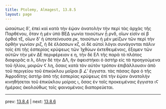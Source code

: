 ```yaml
---
title: Ptolemy, Almagest, 13.8.5
layout: page
---
```


ὡσαύτως δ', ἐπεὶ καὶ κατὰ τὴν ἑῴαν ἀνατολὴν τὴν περὶ τὰς ἀρχὰς τῆς Παρθένου, ὅταν ἡ μὲν ὑπὸ ΒΕΔ γωνία τοιούτων ᾖ ρνδ, οἵων εἰσὶν αἱ β ὀρθαὶ τξ, οἵων δ' ἡ ὑποτείνουσα ρκ, τοιούτων ἡ μὲν μείζων τῶν περὶ τὴν ὀρθὴν γωνίαν ριζ, ἡ δὲ ἐλάσσων κζ, οἱ δὲ αὐτοὶ λόγοι συνάγονται πάλιν τοῖς ἐπὶ τῆς ἑσπερίας κρύψεως τῶν Ἰχθύων ἐκτεθειμένοις, ἕξομεν τῶν αὐτῶν τὴν μὲν ΔΕ περιφέρειαν ε η, τὴν δὲ ΕΛ τῆς παρὰ τὸ πλάτος διαφορᾶς α λ, ὅλην δὲ τὴν ΔΛ, ἣν ἀφειστήκει ὁ ἀστὴρ εἰς τὰ προηγούμενα τοῦ ἡλίου, μοιρῶν Ϛ λη, ὅσαις κατὰ τὸν αὐτὸν τρόπον ἐπιβάλλουσιν ἀπὸ τοῦ περιγείου τοῦ ἐπικύκλου μοῖραι β ∠ʹ ἔγγιστα. τὰς πάσας ἄρα ὁ τῆς Ἀφροδίτης ἀστὴρ ἀπὸ τῆς ἑσπερίας κρύψεως ἐπὶ τὴν ἑῴαν ἀνατολὴν κινηθήσεται τοῦ ἐπικύκλου μοίρας ι, ὅσας ἐν ταῖς προκειμέναις ἔγγιστα ιϚ ἡμέραις ἀκολούθως τοῖς φαινομένοις διαπορεύεται. 

---

prev: [13.8.4](../13.8.4/) | next: [13.8.6](../13.8.6/)


